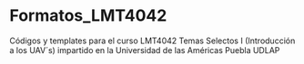 # Formatos_LMT4042
Códigos y templates para el curso LMT4042 Temas Selectos I (Introducción a los UAV´s) impartido en la Universidad de las Américas Puebla UDLAP 
